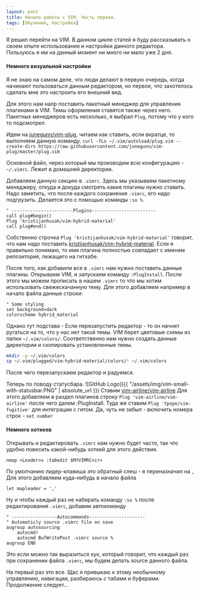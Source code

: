 ```yaml
---
layout: post
title: Начало работы с VIM. Часть первая.
tags: [Обучение, Настройка]
---
```


Я решил перейти на VIM. В данном цикле статей я буду рассказывать о своем опыте использования и настройки данного редактора.
Пользуюсь я им на данный момент ни много ни мало уже 2 дня.

#### Немного визуальной настройки
Я не знаю на самом деле, что люди делают в первую очередь, когда начинают пользоваться данным редактором, но первое, что захотелось сделать мне это настроить его внешний вид.

Для этого нам налр поставить пакетный менеджер для управления плагинами в VIM. Темы оформления ставятся также через него. 
Пакетных менеджеров есть несколько, я выбрал `Plug`, потому что у кого то подсмотрел.

Идем на [junegunn/vim-plug](https://github.com/junegunn/vim-plug), читаем как ставить, если вкратце, то
выполняем данную команду.
`curl -fLo ~/.vim/autoload/plug.vim --create-dirs https://raw.githubusercontent.com/junegunn/vim-plug/master/plug.vim`

Основной файл, через который мы производим всю конфигурацию - `~/.vimrc`. Лежит в домашней директории.

Добавляем данную секцию в `.vimrc`.
Здесь мы указываем пакетному менеджеру, откуда и докуда смотреть какие плагины нужно ставить.
Надо заметить, что после каждого сохранения `.vimrc`, его надо подгрузить. Делается это с помощью команды `:so %`.

```vimscript
" -----------------------Plugins------------------------
call plug#begin()
Plug 'kristijanhusak/vim-hybrid-material'
call plug#end()
```

Собственно строчка `Plug 'kristijanhusak/vim-hybrid-material'` говорит, что нам надо поставить [kristijanhusak/vim-hybrid-material](https://github.com/kristijanhusak/vim-hybrid-material). Если я правильно понимаю, то имя плагина полностью совпадает с именем репозитория, лежащего на гитхабе.

После того, как добавили все в `.vimrc` нам нужно поставить данные плагины.
Открываем VIM, и запускаем команду `:PlugInstall`. 
После этого мы можем прописать в нашем `.vimrc` то что мы хотим использовать свежескачанную тему. Для этого добавляем например в начало файла данные строки:
```vimscript
" Some styling
set background=dark
colorscheme hybrid_material
```
Однако тут подстава - Если перезапустить редактор - то он начнет ругаться на то, что у нас нет такой темы. VIM берет цветовые схемы из папки `~/.vim/colors/`. Соответственно нам нужно создать данные директории и скопировать установленные темы.

```bash
mkdir -p ~/.vim/colors
cp ~/.vim/plugged/vim-hybrid-material/colors/* ~/.vim/colors
```

После чего перезапускаем редактор и радуемся.

Теперь по поводу статусбара.
![GitHub Logo]({{ "/assets/img/vim-small-with-statusbar.PNG" | absolute_url }})
Ставим [vim-airline/vim-airline](https://github.com/vim-airline/vim-airline)
Для этого добавляем в раздел плагинов строку
`Plug 'vim-airline/vim-airline'` после чего далем :PlugInstall.
Туда же ставим `Plug 'tpope/vim-fugitive'` для интеграции с гитом.
Да, чуть не забыл - включить номера строк - `set number`

#### Немного хоткеев
Открывать и редактировать `.vimrc` нам нужно будет часто, так что удобно повесить какой-нибудь хоткей для этого действия.
```
nmap <Leader>v :tabedit $MYVIMRC<cr>
```
По умолчанию лидер-клавиша это обратный слеш - я переназначил на `,`
Для этого добавляем куда-нибудь в начало файла 
```
let mapleader = ','
```

Ну и чтобы каждый раз не набирать команду `:so %` после редактирования `.vimrc`, добавим автокоманду
```vimscript
" -----------------Autocommands---------------------
" Automaticly source .vimrc file on save
augroup autosourcing
	autocmd!
	autocmd BufWritePost .vimrc source %
augroup END
```
Это если можно так выразиться хук, который говорит, что каждый раз при сохранении файла `.vimrc`, мы будем делать source данного файла.

На первый раз это все. Щас я привыкаю к этому необычному управлению, навигации, разбираюсь с табами и буферами.
Продолжение следует...


